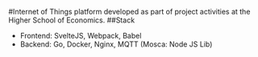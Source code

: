 #Internet of Things platform developed as part of project activities at the Higher School of Economics.
##Stack
- Frontend: SvelteJS, Webpack, Babel
- Backend: Go, Docker, Nginx, MQTT (Mosca: Node JS Lib)
